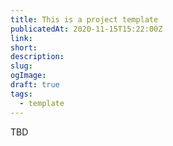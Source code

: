 ```yaml
---
title: This is a project template
publicatedAt: 2020-11-15T15:22:00Z
link:
short:
description:
slug:
ogImage:
draft: true
tags:
  - template
---
```


TBD
